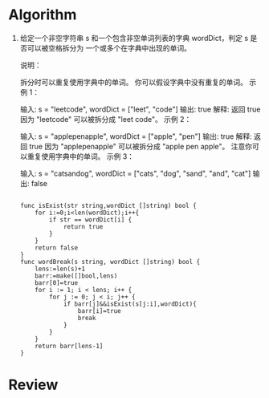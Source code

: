 # Algorithm
1. 给定一个非空字符串 s 和一个包含非空单词列表的字典 wordDict，判定 s 是否可以被空格拆分为      一个或多个在字典中出现的单词。

    说明：

    拆分时可以重复使用字典中的单词。
    你可以假设字典中没有重复的单词。
    示例 1：

    输入: s = "leetcode", wordDict = ["leet", "code"]
    输出: true
    解释: 返回 true 因为 "leetcode" 可以被拆分成 "leet code"。
    示例 2：

    输入: s = "applepenapple", wordDict = ["apple", "pen"]
    输出: true
    解释: 返回 true 因为 "applepenapple" 可以被拆分成 "apple pen apple"。
        注意你可以重复使用字典中的单词。
    示例 3：

    输入: s = "catsandog", wordDict = ["cats", "dog", "sand", "and", "cat"]
    输出: false
    ```golang
    
    func isExist(str string,wordDict []string) bool {
        for i:=0;i<len(wordDict);i++{
            if str == wordDict[i] {
                return true
            }
        }
        return false
    }
    func wordBreak(s string, wordDict []string) bool {
        lens:=len(s)+1
        barr:=make([]bool,lens)
        barr[0]=true
        for i := 1; i < lens; i++ {
            for j := 0; j < i; j++ {
                if barr[j]&&isExist(s[j:i],wordDict){
                    barr[i]=true
                    break
                }
            }
        }
        return barr[lens-1]
    }
    ```

# Review